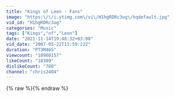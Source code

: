 ```yaml
---
title: "Kings of Leon - Fans"
image: "https:\/\/i.ytimg.com\/vi\/H1hgRDRc3ug\/hqdefault.jpg"
vid_id: "H1hgRDRc3ug"
categories: "Music"
tags: ["Kings","of","Leon"]
date: "2021-11-14T19:48:32+03:00"
vid_date: "2007-05-22T11:59:22Z"
duration: "PT3M46S"
viewcount: "10960157"
likeCount: "18389"
dislikeCount: "788"
channel: "chris2404"
---
```

{% raw %}{% endraw %}

